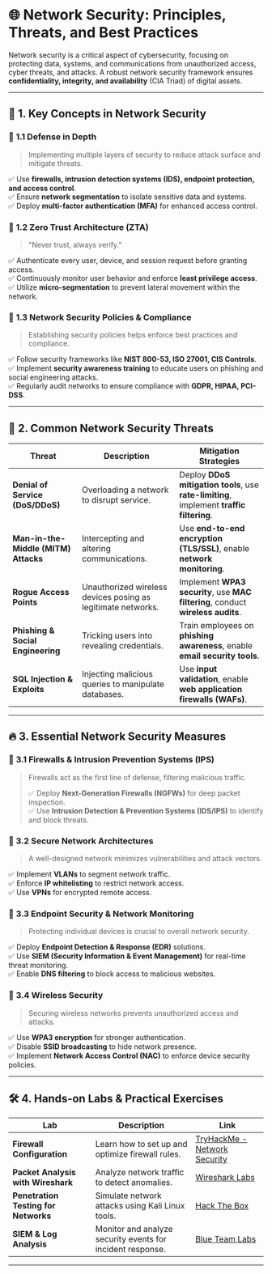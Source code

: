 # 🌐 **Network Security: Principles, Threats, and Best Practices**

Network security is a critical aspect of cybersecurity, focusing on protecting data, systems, and communications from unauthorized access, cyber threats, and attacks. A robust network security framework ensures **confidentiality, integrity, and availability** (CIA Triad) of digital assets.

---

## 📌 **1. Key Concepts in Network Security**

### 🔹 **1.1 Defense in Depth**
> Implementing multiple layers of security to reduce attack surface and mitigate threats.

✅ Use **firewalls, intrusion detection systems (IDS), endpoint protection, and access control**.  
✅ Ensure **network segmentation** to isolate sensitive data and systems.  
✅ Deploy **multi-factor authentication (MFA)** for enhanced access control.

### 🔹 **1.2 Zero Trust Architecture (ZTA)**
> "Never trust, always verify."

✅ Authenticate every user, device, and session request before granting access.  
✅ Continuously monitor user behavior and enforce **least privilege access**.  
✅ Utilize **micro-segmentation** to prevent lateral movement within the network.

### 🔹 **1.3 Network Security Policies & Compliance**
> Establishing security policies helps enforce best practices and compliance.

✅ Follow security frameworks like **NIST 800-53, ISO 27001, CIS Controls**.  
✅ Implement **security awareness training** to educate users on phishing and social engineering attacks.  
✅ Regularly audit networks to ensure compliance with **GDPR, HIPAA, PCI-DSS**.

---

## 🚨 **2. Common Network Security Threats**

| Threat | Description | Mitigation Strategies |
|--------|------------|----------------------|
| **Denial of Service (DoS/DDoS)** | Overloading a network to disrupt service. | Deploy **DDoS mitigation tools**, use **rate-limiting**, implement **traffic filtering**. |
| **Man-in-the-Middle (MITM) Attacks** | Intercepting and altering communications. | Use **end-to-end encryption (TLS/SSL)**, enable **network monitoring**. |
| **Rogue Access Points** | Unauthorized wireless devices posing as legitimate networks. | Implement **WPA3 security**, use **MAC filtering**, conduct **wireless audits**. |
| **Phishing & Social Engineering** | Tricking users into revealing credentials. | Train employees on **phishing awareness**, enable **email security tools**. |
| **SQL Injection & Exploits** | Injecting malicious queries to manipulate databases. | Use **input validation**, enable **web application firewalls (WAFs)**. |

---

## 🔥 **3. Essential Network Security Measures**

### 🔹 **3.1 Firewalls & Intrusion Prevention Systems (IPS)**
> Firewalls act as the first line of defense, filtering malicious traffic.
>
> ✅ Deploy **Next-Generation Firewalls (NGFWs)** for deep packet inspection.  
✅ Use **Intrusion Detection & Prevention Systems (IDS/IPS)** to identify and block threats.

### 🔹 **3.2 Secure Network Architectures**
> A well-designed network minimizes vulnerabilities and attack vectors.

✅ Implement **VLANs** to segment network traffic.  
✅ Enforce **IP whitelisting** to restrict network access.  
✅ Use **VPNs** for encrypted remote access.

### 🔹 **3.3 Endpoint Security & Network Monitoring**
> Protecting individual devices is crucial to overall network security.

✅ Deploy **Endpoint Detection & Response (EDR)** solutions.  
✅ Use **SIEM (Security Information & Event Management)** for real-time threat monitoring.  
✅ Enable **DNS filtering** to block access to malicious websites.

### 🔹 **3.4 Wireless Security**
> Securing wireless networks prevents unauthorized access and attacks.

✅ Use **WPA3 encryption** for stronger authentication.  
✅ Disable **SSID broadcasting** to hide network presence.  
✅ Implement **Network Access Control (NAC)** to enforce device security policies.

---

## 🛠️ **4. Hands-on Labs & Practical Exercises**

| Lab | Description | Link |
|-----|------------|------|
| **Firewall Configuration** | Learn how to set up and optimize firewall rules. | [TryHackMe - Network Security](https://tryhackme.com/) |
| **Packet Analysis with Wireshark** | Analyze network traffic to detect anomalies. | [Wireshark Labs](https://www.wireshark.org/) |
| **Penetration Testing for Networks** | Simulate network attacks using Kali Linux tools. | [Hack The Box](https://www.hackthebox.com/) |
| **SIEM & Log Analysis** | Monitor and analyze security events for incident response. | [Blue Team Labs](https://blueteamlabs.online/) |

---
